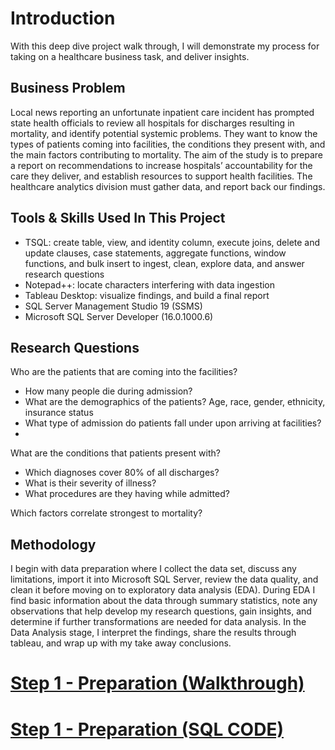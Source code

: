 # Introduction

With this deep dive project walk through, I will demonstrate my process for taking on a healthcare business task, and deliver insights.  

## Business Problem
Local news reporting an unfortunate inpatient care incident has prompted state health officials to review all hospitals for discharges resulting in mortality, and identify potential systemic problems. They want to know the types of patients coming into facilities, the conditions they present with, and the main factors contributing to mortality. The aim of the study is to prepare a report on recommendations to increase hospitals’ accountability for the care they deliver, and establish resources to support health facilities. The healthcare analytics division must gather data, and report back our findings.

## Tools & Skills Used In This Project
+ TSQL: create table, view, and identity column, execute joins, delete and update clauses, case statements, aggregate functions, window functions, and bulk insert to ingest, clean, explore data, and answer research questions
+	Notepad++: locate characters interfering with data ingestion
+	Tableau Desktop: visualize findings, and build a final report
+	SQL Server Management Studio	19 (SSMS)
+	Microsoft SQL Server Developer (16.0.1000.6)

## Research Questions

Who are the patients that are coming into the facilities?

+ How many people die during admission? 
+ What are the demographics of the patients? Age, race, gender, ethnicity, insurance status
+ What type of admission do patients fall under upon arriving at facilities?
+ 

What are the conditions that patients present with?
+ Which diagnoses cover 80% of all discharges?
+ What is their severity of illness?
+ What procedures are they having while admitted?


Which factors correlate strongest to mortality?


## Methodology

I begin with data preparation where I collect the data set, discuss any limitations, import it into Microsoft SQL Server, review the data quality, and clean it before moving on to exploratory data analysis (EDA). During EDA I find basic information about the data through summary statistics, note any observations that help develop my research questions, gain insights, and determine if further transformations are needed for data analysis. In the Data Analysis stage, I interpret the findings, share the results through tableau, and wrap up with my take away conclusions. 



# [Step 1 - Preparation (Walkthrough)](https://github.com/cgjohnso/New_York_Hospital_Mortality_Analysis/blob/main/SPARC2019_NY_Hospital_Mortality_Analysis_Part1.pdf)
# [Step 1 - Preparation (SQL CODE)](https://github.com/cgjohnso/New_York_Hospital_Mortality_Analysis/blob/main/SQL_Analysis_of_New_York_Hospitals_Mortality_Part_1.sql)

